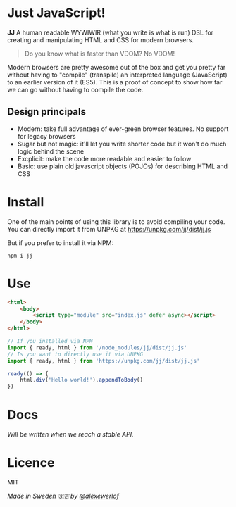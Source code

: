 # Just JavaScript!

**JJ** A human readable WYWIWIR (what you write is what is run) DSL for creating and manipulating HTML and CSS for modern browsers.

> Do you know what is faster than VDOM? No VDOM!

Modern browsers are pretty awesome out of the box and get you pretty far without having to "compile" (transpile) an interpreted language (JavaScript) to an earlier version of it (ES5). This is a proof of concept to show how far we can go without having to compile the code.

## Design principals

* Modern: take full advantage of ever-green browser features. No support for legacy browsers
* Sugar but not magic: it'll let you write shorter code but it won't do much logic behind the scene
* Excplicit: make the code more readable and easier to follow
* Basic: use plain old javascript objects (POJOs) for describing HTML and CSS

# Install

One of the main points of using this library is to avoid compiling your code.
You can directly import it from UNPKG at https://unpkg.com/jj/dist/jj.js

But if you prefer to install it via NPM:

```
npm i jj
```

# Use

```html
<html>
    <body>
        <script type="module" src="index.js" defer async></script>
    </body>
</html>
```

```javascript
// If you installed via NPM
import { ready, html } from '/node_modules/jj/dist/jj.js'
// Is you want to directly use it via UNPKG
import { ready, html } from 'https://unpkg.com/jj/dist/jj.js'

ready(() => {
    html.div('Hello world!').appendToBody()
})
```

# Docs

_Will be written when we reach a stable API._

# Licence

MIT

_Made in Sweden 🇸🇪 by [@alexewerlof](https://mobile.twitter.com/alexewerlof)_